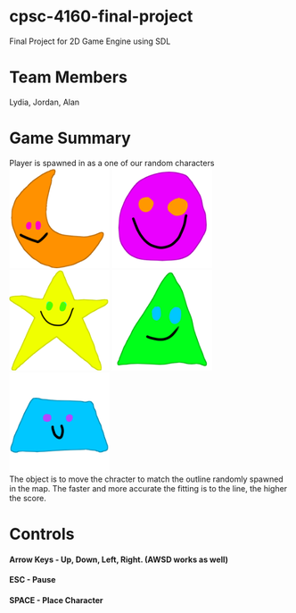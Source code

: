 # cpsc-4160-final-project
Final Project for 2D Game Engine using SDL

# Team Members
Lydia, Jordan, Alan

# Game Summary
Player is spawned in as a one of our random characters<br />
<img src="/FinalGame/FinalGame/images/luna.png" alt="Luna" width="180" height="180"/>
<img src="/FinalGame/FinalGame/images/diana.png" alt="Diana" width="180" height="180"/>
<img src="/FinalGame/FinalGame/images/jeff.png" alt="Jeff" width="180" height="180"/>
<img src="/FinalGame/FinalGame/images/katie.png" alt="Katie" width="180" height="180"/>
<img src="/FinalGame/FinalGame/images/travis.png" alt="Travis" width="180" height="180"/>
<br />
The object is to move the chracter to match the outline randomly spawned in the map.
The faster and more accurate the fitting is to the line, the higher the score.


# Controls
#### Arrow Keys - Up, Down, Left, Right. (AWSD works as well)
#### ESC - Pause
#### SPACE - Place Character
